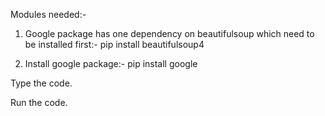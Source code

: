 Modules needed:-

1. Google package has one dependency on beautifulsoup which need to be installed first:- pip install beautifulsoup4

2. Install google package:- pip install google 

Type the code. 

Run the code.
